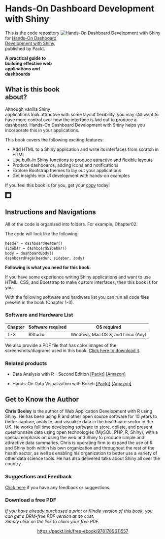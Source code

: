 


# Hands-On Dashboard Development with Shiny

<a href="https://www.packtpub.com/big-data-and-business-intelligence/hands-dashboard-development-shiny?utm_source=github&utm_medium=repository&utm_campaign=9781789611557"><img src="https://d255esdrn735hr.cloudfront.net/sites/default/files/imagecache/ppv4_main_book_cover/11943_cover.png" alt="Hands-On Dashboard Development with Shiny" height="256px" align="right"></a>

This is the code repository for [Hands-On Dashboard Development with Shiny](https://www.packtpub.com/big-data-and-business-intelligence/hands-dashboard-development-shiny?utm_source=github&utm_medium=repository&utm_campaign=9781789611557), published by Packt.

**A practical guide to building effective web applications and dashboards**

## What is this book about?

Although vanilla Shiny applications look attractive with some layout flexibility, you may still want to have more control over how the interface is laid out to produce a dashboard. Hands-On Dashboard Development with Shiny helps you incorporate this in your applications.

This book covers the following exciting features:
* Add HTML to a Shiny application and write its interfaces from scratch in HTML
* Use built-in Shiny functions to produce attractive and flexible layouts
* Produce dashboards, adding icons and notifications
* Explore Bootstrap themes to lay out your applications
* Get insights into UI development with hands-on examples

If you feel this book is for you, get your [copy](https://www.amazon.com/dp/1789611555) today!

<a href="https://www.packtpub.com/?utm_source=github&utm_medium=banner&utm_campaign=GitHubBanner"><img src="https://raw.githubusercontent.com/PacktPublishing/GitHub/master/GitHub.png" 
alt="https://www.packtpub.com/" border="5" /></a>


## Instructions and Navigations
All of the code is organized into folders. For example, Chapter02.

The code will look like the following:
```
header = dashboardHeader() 
sidebar = dashboardSidebar() 
body = dashboardBody() 
dashboardPage(header, sidebar, body) 
```

**Following is what you need for this book:**

If you have some experience writing Shiny applications and want to use HTML, CSS, and Bootstrap to make custom interfaces, then this book is for you.	

With the following software and hardware list you can run all code files present in the book (Chapter 1-3).

### Software and Hardware List

| Chapter  | Software required                   | OS required                        |
| -------- | ------------------------------------| -----------------------------------|
| 1-3        | RStudio                | Windows, Mac OS X, and Linux (Any) |


We also provide a PDF file that has color images of the screenshots/diagrams used in this book. [Click here to download it](https://www.packtpub.com/sites/default/files/downloads/HandsOnDashboardDevelopmentwithShiny_ColorImages.pdf).


### Related products <Other books you may enjoy>
* Data Analysis with R - Second Edition [[Packt]](https://www.packtpub.com/big-data-and-business-intelligence/data-analysis-r-second-edition?utm_source=github&utm_medium=repository&utm_campaign=9781788393720) [[Amazon]](https://www.amazon.com/dp/1788393724)

* Hands-On Data Visualization with Bokeh [[Packt]](https://www.packtpub.com/big-data-and-business-intelligence/hands-data-visualization-bokeh?utm_source=github&utm_medium=repository&utm_campaign=9781789135404) [[Amazon]](https://www.amazon.com/dp/1789135400)

## Get to Know the Author
**Chris Beeley** is the author of Web Application Development with R using Shiny. He has been using R and other open source software for 10 years to better capture, analyze, and visualize data in the healthcare sector in the UK. He works full time developing software to store, collate, and present questionnaire data using open technologies (MySQL, PHP, R, Shiny), with a special emphasis on using the web and Shiny to produce simple and attractive data summaries. Chris is operating firm to expand the use of R and Shiny both within his own organization and throughout the rest of the health sector, as well as enabling his organization to better use a variety of other data science tools. He has also delivered talks about Shiny all over the country.



### Suggestions and Feedback
[Click here](https://docs.google.com/forms/d/e/1FAIpQLSdy7dATC6QmEL81FIUuymZ0Wy9vH1jHkvpY57OiMeKGqib_Ow/viewform) if you have any feedback or suggestions.
### Download a free PDF

 <i>If you have already purchased a print or Kindle version of this book, you can get a DRM-free PDF version at no cost.<br>Simply click on the link to claim your free PDF.</i>
<p align="center"> <a href="https://packt.link/free-ebook/9781789611557">https://packt.link/free-ebook/9781789611557 </a> </p>